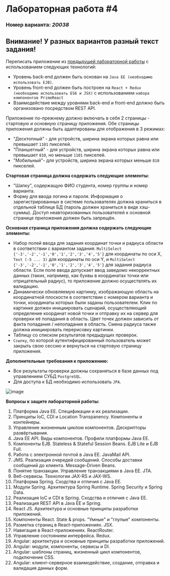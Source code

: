# Лабораторная работа #4
### Номер варианта: _20038_
## Внимание! У разных вариантов разный текст задания!

Переписать приложение из [предыдущей лабораторной работы](https://github.com/VeraKasianenko/Web_programming_SE/tree/main/lab3) с использованием следующих технологий:

- Уровень back-end должен быть основан на `Java EE (необходимо использовать EJB)`.
- Уровень front-end должен быть построен на `React + Redux (необходимо использовать ES6 и JSX)` с использованием `набора компонентов PrimeReact`
- Взаимодействие между уровнями back-end и front-end должно быть организовано посредством REST API.

Приложение по-прежнему должно включать в себя 2 страницы - стартовую и основную страницу приложения. Обе страницы приложения должны быть адаптированы для отображения в 3 режимах:

- "Десктопный" - для устройств, ширина экрана которых равна или превышает `1101` пикселей.
- "Планшетный" - для устройств, ширина экрана которых равна или превышает `810`, но меньше `1101` пикселей.
- "Мобильный"- для устройств, ширина экрана которых меньше `810` пикселей.

__Стартовая страница должна содержать следующие элементы:__

- "Шапку", содержащую ФИО студента, номер группы и номер варианта.
- Форму для ввода логина и пароля. Информация о зарегистрированных в системе пользователях должна храниться в отдельной таблице БД (пароль должен храниться в виде хэш-суммы). Доступ неавторизованных пользователей к основной странице приложения должен быть запрещён.

__Основная страница приложения должна содержать следующие элементы:__

- Набор полей ввода для задания координат точки и радиуса области в соответствии с вариантом задания: `MultiSelect {'-3','-2','-1','0','1','2','3','4','5'}` для координаты по оси X, `Text (-5 ... 3)` для координаты по оси Y, и `MultiSelect {'-3','-2','-1','0','1','2','3','4','5'}` для задания радиуса области. Если поле ввода допускает ввод заведомо некорректных данных (таких, например, как буквы в координатах точки или отрицательный радиус), то приложение должно осуществлять их валидацию.
- Динамически обновляемую картинку, изображающую область на координатной плоскости в соответствии с номером варианта и точки, координаты которых были заданы пользователем. Клик по картинке должен инициировать сценарий, осуществляющий определение координат новой точки и отправку их на сервер для проверки её попадания в область. Цвет точек должен зависить от факта попадания / непопадания в область. Смена радиуса также должна инициировать перерисовку картинки.
- Таблицу со списком результатов предыдущих проверок.
- `Ссылку`, по которой аутентифицированный пользователь может закрыть свою сессию и вернуться на стартовую страницу приложения.

__Дополнительные требования к приложению:__

- Все результаты проверки должны сохраняться в базе данных под управлением СУБД `PostgreSQL`.
- Для доступа к БД необходимо использовать `JPA`.

![image](https://github.com/VeraKasianenko/Web_programming_SE/assets/112972833/ea7ff8a9-4278-455e-ae52-f07f14de91fc)

__Вопросы к защите лабораторной работы:__
1. Платформа Java EE. Спецификации и их реализации.
2. Принципы IoC, CDI и Location Transpanency. Компоненты и контейнеры.
3. Управление жизненным циклом компонентов. Дескрипторы развёртывания.
4. Java EE API. Виды компонентов. Профили платформы Java EE.
5. Компоненты EJB. Stateless & Stateful Session Beans. EJB Lite и EJB Full.
6. Работа с электронной почтой в Java EE. JavaMail API.
7. JMS. Реализация очередей сообщений. Способы доставки сообщений до клиента. Message-Driven Beans.
8. Понятие транзакции. Управление транзакциями в Java EE. JTA.
9. Веб-сервисы. Технологии JAX-RS и JAX-WS.
10. Платформа Spring. Сходства и отличия с Java EE.
11. Модули Spring. Архитектура Spring Runtime. Spring Security и Spring Data.
12. Реализация IoC и CDI в Spring. Сходства и отличия с Java EE.
13. Реализация REST API в Java EE и Spring.
14. React JS. Архитектура и основные принципы разработки приложений.
15. Компоненты React. State & props. "Умные" и "глупые" компоненты.
16. Разметка страниц в React-приложениях. JSX.
17. Навигация в React-приложениях. ReactRouter.
18. Управление состоянием интерфейса. Redux.
19. Angular: архитектура и основные принципы разработки приложений.
20. Angular: модули, компоненты, сервисы и DI.
21. Angular: шаблоны страниц, жизненный цикл компонентов, подключение CSS.
22. Angular: клиент-серверное взаимодействие, создание, отправка и валидация данных форм.